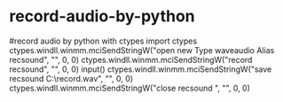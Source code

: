 # record-audio-by-python
#record audio by python with ctypes
import ctypes
ctypes.windll.winmm.mciSendStringW("open new Type waveaudio Alias recsound", "", 0, 0)
ctypes.windll.winmm.mciSendStringW("record recsound", "", 0, 0)
input()
ctypes.windll.winmm.mciSendStringW("save recsound C:\\record.wav", "", 0, 0)
ctypes.windll.winmm.mciSendStringW("close recsound ", "", 0, 0)
